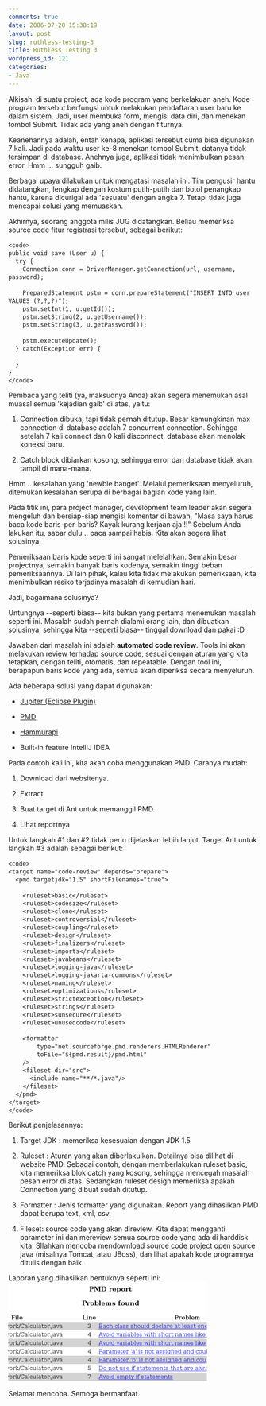 ```yaml
---
comments: true
date: 2006-07-20 15:38:19
layout: post
slug: ruthless-testing-3
title: Ruthless Testing 3
wordpress_id: 121
categories:
- Java
---
```


Alkisah, di suatu project, ada kode program yang berkelakuan aneh. Kode program tersebut berfungsi untuk melakukan pendaftaran user baru ke dalam sistem. Jadi, user membuka form, mengisi data diri, dan menekan tombol Submit. Tidak ada yang aneh dengan fiturnya. 

Keanehannya adalah, entah kenapa, aplikasi tersebut cuma bisa digunakan 7 kali. Jadi pada waktu user ke-8 menekan tombol Submit, datanya tidak tersimpan di database. Anehnya juga, aplikasi tidak menimbulkan pesan error. Hmm ... sungguh gaib. 

Berbagai upaya dilakukan untuk mengatasi masalah ini. Tim pengusir hantu didatangkan, lengkap dengan kostum putih-putih dan botol penangkap hantu, karena dicurigai ada 'sesuatu' dengan angka 7. Tetapi tidak juga mencapai solusi yang memuaskan. 

Akhirnya, seorang anggota milis JUG didatangkan. Beliau memeriksa source code fitur registrasi tersebut, sebagai berikut: 

    
    <code>
    public void save (User u) {
      try {
        Connection conn = DriverManager.getConnection(url, username, password);
        
        PreparedStatement pstm = conn.prepareStatement("INSERT INTO user VALUES (?,?,?)");
        pstm.setInt(1, u.getId());
        pstm.setString(2, u.getUsername());
        pstm.setString(3, u.getPassword());
        
        pstm.executeUpdate();
      } catch(Exception err) {
    
      }
    }
    </code>



Pembaca yang teliti (ya, maksudnya Anda) akan segera menemukan asal muasal semua 'kejadian gaib' di atas, yaitu: 



	
  1. Connection dibuka, tapi tidak pernah ditutup. Besar kemungkinan max connection di database adalah 7 concurrent connection. Sehingga setelah 7 kali connect dan 0 kali disconnect, database akan menolak koneksi baru. 

	
  2. Catch block dibiarkan kosong, sehingga error dari database tidak akan tampil di mana-mana. 



Hmm .. kesalahan yang 'newbie banget'. Melalui pemeriksaan menyeluruh, ditemukan kesalahan serupa di berbagai bagian kode yang lain. 

Pada titik ini, para project manager, development team leader akan segera mengeluh dan bersiap-siap mengisi komentar di bawah, "Masa saya harus baca kode baris-per-baris? Kayak kurang kerjaan aja !!"
Sebelum Anda lakukan itu, sabar dulu .. baca sampai habis. Kita akan segera lihat solusinya. 

Pemeriksaan baris kode seperti ini sangat melelahkan. Semakin besar projectnya, semakin banyak baris kodenya, semakin tinggi beban pemeriksaannya. Di lain pihak, kalau kita tidak melakukan pemeriksaan, kita menimbulkan resiko terjadinya masalah di kemudian hari. 

Jadi, bagaimana solusinya?

Untungnya --seperti biasa-- kita bukan yang pertama menemukan masalah seperti ini. Masalah sudah pernah dialami orang lain, dan dibuatkan solusinya, sehingga kita --seperti biasa-- tinggal download dan pakai :D

Jawaban dari masalah ini adalah **automated code review**. Tools ini akan melakukan review terhadap source code, sesuai dengan aturan yang kita tetapkan, dengan teliti, otomatis, dan repeatable. Dengan tool ini, berapapun baris kode yang ada, semua akan diperiksa secara menyeluruh. 

Ada beberapa solusi yang dapat digunakan: 



	
  * [Jupiter (Eclipse Plugin)](http://csdl.ics.hawaii.edu/Tools/Jupiter/)

	
  * [PMD](http://pmd.sourceforge.net)

	
  * [Hammurapi](http://www.hammurapi.org)

	
  * Built-in feature IntelliJ IDEA



Pada contoh kali ini, kita akan coba menggunakan PMD. Caranya mudah: 

	
  1. Download dari websitenya.

	
  2. Extract

	
  3. Buat target di Ant untuk memanggil PMD.

	
  4. Lihat reportnya



Untuk langkah #1 dan #2 tidak perlu dijelaskan lebih lanjut. Target Ant untuk langkah #3 adalah sebagai berikut: 

    
    <code>
    <target name="code-review" depends="prepare">
      <pmd targetjdk="1.5" shortFilenames="true">
       
        <ruleset>basic</ruleset>   
        <ruleset>codesize</ruleset>
        <ruleset>clone</ruleset>
        <ruleset>controversial</ruleset>
        <ruleset>coupling</ruleset>
        <ruleset>design</ruleset>
        <ruleset>finalizers</ruleset>
        <ruleset>imports</ruleset>
        <ruleset>javabeans</ruleset>
        <ruleset>logging-java</ruleset>
        <ruleset>logging-jakarta-commons</ruleset>
        <ruleset>naming</ruleset>
        <ruleset>optimizations</ruleset>
        <ruleset>strictexception</ruleset>
        <ruleset>strings</ruleset>
        <ruleset>sunsecure</ruleset>
        <ruleset>unusedcode</ruleset>
       
        <formatter
            type="net.sourceforge.pmd.renderers.HTMLRenderer"  
            toFile="${pmd.result}/pmd.html"
        />
        <fileset dir="src">
          <include name="**/*.java"/>
        </fileset>
      </pmd>
    </target>
    </code>



Berikut penjelasannya: 



	
  1. Target JDK : memeriksa kesesuaian dengan JDK 1.5

	
  2. Ruleset : Aturan yang akan diberlakulkan. Detailnya bisa dilihat di website PMD. Sebagai contoh, dengan memberlakukan ruleset basic, kita memeriksa blok catch yang kosong, sehingga mencegah masalah pesan error di atas. Sedangkan ruleset design memeriksa apakah Connection yang dibuat sudah ditutup. 


	
  3. Formatter : Jenis formatter yang digunakan. Report yang dihasilkan PMD dapat berupa text, xml, csv.

	
  4. Fileset: source code yang akan direview. Kita dapat mengganti parameter ini dan mereview semua source code yang ada di harddisk kita. SIlahkan mencoba mendownload source code project open source java (misalnya Tomcat, atau JBoss), dan lihat apakah kode programnya ditulis dengan baik.  




Laporan yang dihasilkan bentuknya seperti ini: 
![PMD Review Result](/images/uploads/2006/07/pmd-report.png)

Selamat mencoba. Semoga bermanfaat. 
